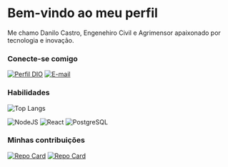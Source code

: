 
# Bem-vindo ao meu perfil

Me chamo Danilo Castro, Engenehiro Civil e Agrimensor apaixonado por tecnologia e inovação.


### Conecte-se comigo

[![Perfil DIO](https://img.shields.io/badge/-Meu%20Perfil%20na%20DIO-30A3DC?style=for-the-badge)](https://dio.me/users/danilo_castro_engcivil)
[![E-mail](https://img.shields.io/badge/-Email-000?style=for-the-badge&logo=microsoft-outlook&logoColor=E94D5F)](mailto:danilo.castro.engcivil@gmail.com)


### Habilidades

![Top Langs](https://github-readme-stats-git-masterrstaa-rickstaa.vercel.app/api/top-langs/?username=DaniloPath&layout=compact&bg_color=000&border_color=30A3DC&title_color=E94D5F&text_color=FFF)

![NodeJS](https://img.shields.io/badge/node.js-6DA55F?style=for-the-badge&logo=node.js&logoColor=white)
![React](https://img.shields.io/badge/react-%2320232a.svg?style=for-the-badge&logo=react&logoColor=%00000)
![PostgreSQL](https://img.shields.io/badge/PostgreSQL-000?style=for-the-badge&logo=postgresql)


### Minhas contribuições

[![Repo Card](https://github-readme-stats.vercel.app/api/pin/?username=DaniloPath&repo=dio-lab-open-source&bg_color=000&border_color=30A3DC&show_icons=true&icon_color=30A3DC&title_color=E94D5F&text_color=FFF)](https://github.com/DaniloPath/dio-lab-open-source)
[![Repo Card](https://github-readme-stats.vercel.app/api/pin/?username=DaniloPath&repo=pythongeo&bg_color=000&border_color=30A3DC&show_icons=true&icon_color=30A3DC&title_color=E94D5F&text_color=FFF)](https://github.com/DaniloPath/pythongeo)
